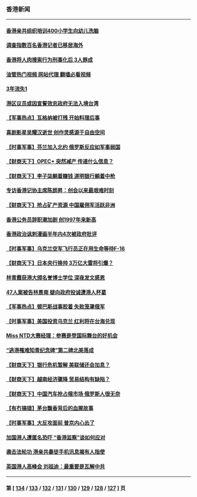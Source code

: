 ### 香港新闻
---
#### [香港亲共组织培训400小学生向幼儿洗脑](../../pages/ncid1349362/n13969926.md?04130445) 
#### [调查指数百名香港记者已移居海外](../../pages/ncid1349362/n13970302.md?04130445) 
#### [香港将人肉搜索行为刑事化后 3人罪成](../../pages/ncid1349362/n13969921.md?04130445) 
#### [油管热门视频 网站代理 翻墙必看视频](http://138.2.39.72:81/youtube.html?epic-marker?04130445)
#### [3年流失1](../../pages/ncid1349362/n13969237.md?04130445) 
#### [港区议员或因宣誓效忠政府无法入境台湾](../../pages/ncid1349362/n13969099.md?04130445) 
#### [【军事热点】瓦格纳被打残 开始料理后事](../../pages/ncid1349362/n13970328.md?04130445) 
#### [喜剧影星吴耀汉逝世 创作灵感源于自由空间](../../pages/ncid1349362/n13970064.md?04130445) 
#### [【时事军事】芬兰加入北约 俄罗斯反应如军事弱国](../../pages/ncid1349362/n13968647.md?04130445) 
#### [【财商天下】OPEC+ 突然减产 传递什么信息？](../../pages/ncid1349362/n13968433.md?04130445) 
#### [【财商天下】李子柒躺着赚钱 道明银行躺着中枪](../../pages/ncid1349362/n13967772.md?04130445) 
#### [专访香港记协主席陈朗昇：创会以来最艰难时刻](../../pages/ncid1349362/n13966830.md?04130445) 
#### [【财商天下】抢占矿产资源 中国雇佣军活跃非洲](../../pages/ncid1349362/n13966914.md?04130445) 
#### [香港公务员辞职潮加剧 创1997年来新高](../../pages/ncid1349362/n13966064.md?04130445) 
#### [香港政治讽刺漫画半年内4次被政府批评](../../pages/ncid1349362/n13965819.md?04130445) 
#### [【时事军事】乌克兰空军飞行员正在用生命等待F-16](../../pages/ncid1349362/n13966416.md?04130445) 
#### [【财商天下】日本央行换帅 3万亿大雷将引爆？](../../pages/ncid1349362/n13965205.md?04130445) 
#### [林青霞获港大颁名誉博士学位 深夜发文感恩](../../pages/ncid1349362/n13965084.md?04130445) 
#### [47人案被告林景南 疑向政府投诚遭港人杯葛](../../pages/ncid1349362/n13965118.md?04130445) 
#### [【军事热点】顿巴斯战事胶着 失败笼罩俄军](../../pages/ncid1349362/n13964582.md?04130445) 
#### [【时事军事】美国投资乌克兰 红利将在台海兑现](../../pages/ncid1349362/n13964381.md?04130445) 
#### [Miss NTD大赛经理：参赛是登国际舞台的好机会](../../pages/ncid1349362/n13964324.md?04130445) 
#### [“逃港罹难知青纪念碑”第二碑北美落成](../../pages/ncid1349362/n13963514.md?04130445) 
#### [【财商天下】银行危机暂解 美联储还会加息？](../../pages/ncid1349362/n13963385.md?04130445) 
#### [【财商天下】越南经济骤降 贸易结构有缺陷？](../../pages/ncid1349362/n13962769.md?04130445) 
#### [【财商天下】中国汽车抢占俄市场 俄罗斯人很无奈](../../pages/ncid1349362/n13962135.md?04130445) 
#### [【有冇搞错】茅台飘香背后的血腥故事](../../pages/ncid1349362/n13961702.md?04130445) 
#### [【时事军事】大反攻面前 普京内心怂了](../../pages/ncid1349362/n13961276.md?04130445) 
#### [加国港人遭匿名恐吓 “香港监察”谈如何应对](../../pages/ncid1349362/n13961332.md?04130445) 
#### [袭击法轮功 港亲共暴徒手机讯息揭有人指使](../../pages/ncid1349362/n13960879.md?04130445) 
#### [英国港人高峰会 刘祖迪：最重要是瓦解中共](../../pages/ncid1349362/n13960591.md?04130445) 

---
#### 第 [ [134](./134.md?04130445) / [133](./133.md?04130445) / [132](./132.md?04130445) / [131](./131.md?04130445) / [130](./130.md?04130445) / [129](./129.md?04130445) / [128](./128.md?04130445) / [127](./127.md?04130445) ] 页
